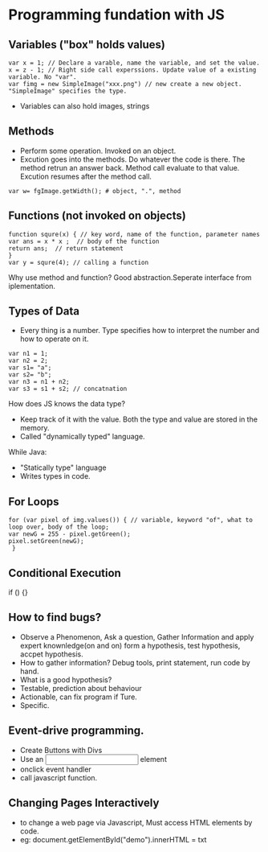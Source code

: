 # Programming fundation with JS

## Variables ("box" holds values)
 ```
 var x = 1; // Declare a varable, name the variable, and set the value.  
 x = z - 1; // Right side call experssions. Update value of a existing variable. No "var".  
 var fimg = new SimpleImage("xxx.png") // new create a new object. "SimpleImage" specifies the type.  
 ```
+ Variables can also hold images, strings 

## Methods
  + Perform some operation. Invoked on an object.  
  + Excution goes into the methods. Do whatever the code is there. The method retrun an answer back. Method call evaluate to that value. Excution resumes after the method call.  
  ```
  var w= fgImage.getWidth(); # object, ".", method
  ```
## Functions (not invoked on objects)
```
function squre(x) { // key word, name of the function, parameter names
var ans = x * x ;  // body of the function
return ans;  // return statement
}
var y = squre(4); // calling a function
```
Why use method and function? Good abstraction.Seperate interface from iplementation.

## Types of Data
+ Every thing is a number. Type specifies how to interpret the number and how to operate on it.
```
var n1 = 1;
var n2 = 2;
var s1= "a";
var s2= "b";
var n3 = n1 + n2;
var s3 = s1 + s2; // concatnation
```
How does JS knows the data type? 
+ Keep track of it with the value. Both the type and value are stored in the memory.
+ Called "dynamically typed" language.  

While Java:
+ "Statically type" language
+ Writes types in code.

## For Loops
```
for (var pixel of img.values()) { // variable, keyword "of", what to loop over, body of the loop;
var newG = 255 - pixel.getGreen();
pixel.setGreen(newG);
 }
```

## Conditional Execution
if () {}

## How to find bugs?
+ Observe a  Phenomenon, Ask a question, Gather Information and apply expert knownledge(on and on) 
form a hypothesis, test hypothesis, accpet hypothesis.
+ How to gather information?
Debug tools, print statement, run code by hand.
+ What is a good hypothesis?
 + Testable, prediction about behaviour
 + Actionable, can fix program if Ture.
 + Specific.
 
 
 ## Event-drive programming.
 + Create Buttons with Divs
  + Use an <input> element
  + onclick event handler
  + call javascript function.
 
 ## Changing Pages Interactively
 + to change a web page via Javascript, Must access HTML elements by code.
 + eg: document.getElementById("demo").innerHTML = txt
 
 





